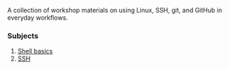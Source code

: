 A collection of workshop materials on using Linux, SSH, git, and GitHub in everyday workflows.

### Subjects

1. [Shell basics](sessions/shell.md)
2. [SSH](sessions/ssh.md)

